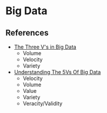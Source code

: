 # Big Data

## References

- [The Three V's in Big Data](https://bigstep.com/blog/three-vs-big-data)
  - Volume
  - Velocity
  - Variety
- [Understanding The 5Vs Of Big Data](https://acuvate.com/blog/understanding-the-5vs-of-big-data/)
  - Velocity
  - Volume
  - Value
  - Variety
  - Veracity/Validity
